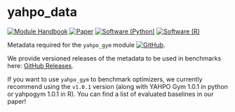# yahpo_data
[![Module Handbook](https://img.shields.io/badge/Website-Documentation-blue)](https://slds-lmu.github.io/yahpo_gym/) 
[![Paper](https://img.shields.io/badge/arXiv-Paper-blue)](https://arxiv.org/abs/2109.03670)
[![Software (Python)](https://img.shields.io/badge/Software-Python-green)](https://github.com/slds-lmu/yahpo_gym/tree/main/yahpo_gym)
[![Software (R)](https://img.shields.io/badge/Software-R-green)](https://github.com/slds-lmu/yahpo_gym/tree/main/yahpo_gym_r)

Metadata required for the `yahpo_gym` module [![GitHub](https://img.shields.io/badge/Software-Python-green)](https://github.com/slds-lmu/yahpo_gym/tree/main/yahpo_gym).

We provide versioned releases of the metadata to be used in benchmarks here: [GitHub Releases](https://github.com/slds-lmu/yahpo_data/releases).

If you want to use `yahpo_gym` to benchmark optimizers, we currently recommend using the `v1.0.1` version (along with YAHPO Gym 1.0.1 in python or yahpogym 1.0.1 in R). You can find a list of evaluated baselines in our paper!
